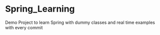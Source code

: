 # Spring_Learning
Demo Project to learn Spring with dummy classes and real time examples with every commit 
